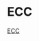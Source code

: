 # ECC
[ECC](https://prod.liveshare.vsengsaas.visualstudio.com/join?5545CBE447C9F6A9EA96FC5C94B7CC008FDC)

